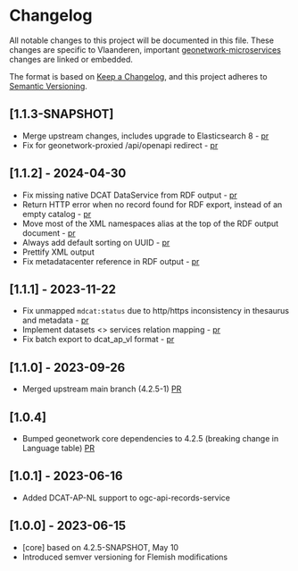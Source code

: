 # Changelog

All notable changes to this project will be documented in this file. These changes are specific to Vlaanderen, important
[geonetwork-microservices](https://github.com/geonetwork/geonetwork-microservices) changes are linked or embedded.

The format is based on [Keep a Changelog](https://keepachangelog.com/en/1.0.0/), and this project adheres
to [Semantic Versioning](https://semver.org/spec/v2.0.0.html).

## [1.1.3-SNAPSHOT]
- Merge upstream changes, includes upgrade to Elasticsearch 8 - [pr](https://agiv.visualstudio.com/Metadata/_git/MetadataGeonetworkMicroservices/pullrequest/35325)
- Fix for geonetwork-proxied /api/openapi redirect - [pr](https://agiv.visualstudio.com/Metadata/_git/MetadataGeonetworkMicroservices/pullrequest/35866)

## [1.1.2] - 2024-04-30
- Fix missing native DCAT DataService from RDF output - [pr](https://agiv.visualstudio.com/Metadata/_git/MetadataGeonetworkMicroservices/pullrequest/32778)
- Return HTTP error when no record found for RDF export, instead of an empty catalog - [pr](https://agiv.visualstudio.com/Metadata/_git/MetadataGeonetworkMicroservices/pullrequest/32778)
- Move most of the XML namespaces alias at the top of the RDF output document - [pr](https://agiv.visualstudio.com/Metadata/_git/MetadataGeonetworkMicroservices/pullrequest/32778)
- Always add default sorting on UUID - [pr](https://agiv.visualstudio.com/Metadata/_git/MetadataGeonetworkMicroservices/pullrequest/32778)
- Prettify XML output
- Fix metadatacenter reference in RDF output - [pr](https://agiv.visualstudio.com/Metadata/_git/MetadataGeonetworkMicroservices/pullrequest/34567)

## [1.1.1] - 2023-11-22
- Fix unmapped `mdcat:status` due to http/https inconsistency in thesaurus and metadata - [pr](https://agiv.visualstudio.com/Metadata/_git/MetadataGeonetworkMicroservices/pullrequest/29881)
- Implement datasets <> services relation mapping - [pr](https://agiv.visualstudio.com/Metadata/_git/MetadataGeonetworkMicroservices/pullrequest/29881)
- Fix batch export to dcat_ap_vl format - [pr](https://agiv.visualstudio.com/Metadata/_git/MetadataGeonetworkMicroservices/pullrequest/29881)

## [1.1.0] - 2023-09-26
- Merged upstream main branch (4.2.5-1) [PR](https://agiv.visualstudio.com/Metadata/_git/MetadataGeonetworkMicroservices/pullrequest/27231)

## [1.0.4]
- Bumped geonetwork core dependencies to 4.2.5 (breaking change in Language table) [PR](https://agiv.visualstudio.com/Metadata/_git/MetadataGeonetworkMicroservices/pullrequest/26653)

## [1.0.1] - 2023-06-16
- Added DCAT-AP-NL support to ogc-api-records-service

## [1.0.0] - 2023-06-15
- [core] based on 4.2.5-SNAPSHOT, May 10
- Introduced semver versioning for Flemish modifications